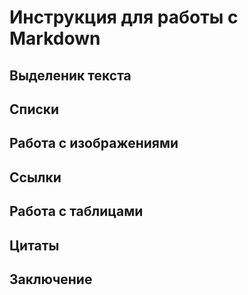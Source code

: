 # Инструкция для работы с Markdown

## Выделеник текста

## Списки

## Работа с изображениями

## Ссылки

## Работа с таблицами

## Цитаты

## Заключение